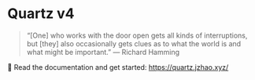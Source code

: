 # Quartz v4

> “[One] who works with the door open gets all kinds of interruptions, but [they] also occasionally gets clues as to what the world is and what might be important.” — Richard Hamming


🔗 Read the documentation and get started: https://quartz.jzhao.xyz/